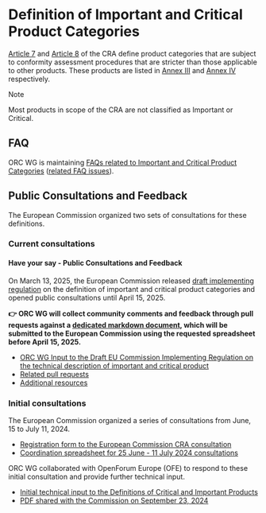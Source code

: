 # Definition of Important and Critical Product Categories

[Article 7][] and [Article 8][] of the CRA define product categories that are subject to conformity assessment procedures that are stricter than those applicable to other products. These products are listed in [Annex III][] and [Annex IV][] respectively.

> [!NOTE]
> Most products in scope of the CRA are not classified as Important or Critical.

## FAQ

ORC WG is maintaining [FAQs related to Important and Critical Product Categories][FAQ] ([related FAQ issues][]).

## Public Consultations and Feedback

The European Commission organized two sets of consultations for these definitions.

### Current consultations
#### Have your say - Public Consultations and Feedback

On March 13, 2025, the European Commission released [draft implementing regulation][] on the definition of important and critical product categories and opened public consultations until April 15, 2025.

**👉 ORC WG will collect community comments and feedback through pull requests against a [dedicated markdown document](./input-to-draft-regulation.md), which will be submitted to the European Commission using the requested spreadsheet before April 15, 2025.**

* [ORC WG Input to the Draft EU Commission Implementing Regulation on the technical description of important and critical product](./input-to-draft-regulation.md)
* [Related pull requests][]
* [Additional resources](../resources#march-13-2025---draft-product-definitions)

### Initial consultations

The European Commission organized a series of consultations from June, 15 to July 11, 2024.

- [Registration form to the European Commission CRA consultation][registration form]
- [Coordination spreadsheet for 25 June - 11 July 2024 consultations][coordination spreadsheet]

ORC WG collaborated with OpenForum Europe (OFE) to respond to these initial consultation and provide further technical input.

- [Initial technical input to the Definitions of Critical and Important Products](./input-to-initial-consultation.md)
- [PDF shared with the Commission on September 23, 2024](./input-to-initial-consultation-2024-09-23.md)

[Article 7]: https://eur-lex.europa.eu/legal-content/EN/TXT/HTML/?uri=OJ:L_202402847#art_7
[Article 8]: https://eur-lex.europa.eu/legal-content/EN/TXT/HTML/?uri=OJ:L_202402847#art_8
[Annex III]: https://eur-lex.europa.eu/legal-content/EN/TXT/HTML/?uri=OJ:L_202402847#anx_III
[Annex IV]: https://eur-lex.europa.eu/legal-content/EN/TXT/HTML/?uri=OJ:L_202402847#anx_IV

[FAQ]: https://github.com/orcwg/cra-hub/blob/main/faq.md#important-and-critical-product-categories
[related FAQ issues]: https://github.com/orcwg/cra-hub/issues?q=is:issue%20state:open%20label:%22Critical%20and%20Important%20Products%22%20label:FAQ

[draft implementing regulation]: https://ec.europa.eu/info/law/better-regulation/have-your-say/initiatives/14449-Technical-description-of-important-and-critical-products-with-digital-elements_en
[Related pull requests]: https://github.com/orcwg/cra-hub/pulls?q=is:pr+is:open+label:%22Critical+and+Important+Products%22

[registration form]: https://ec.europa.eu/eusurvey/runner/CRAconsultations
[coordination spreadsheet]: https://docs.google.com/spreadsheets/d/1tVEd8A_Bk3k-QBS8CoiHxurYy_IvqcVmL5M2dgayuUg/edit?gid=0#gid=0

